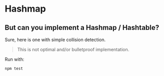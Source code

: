 # Hashmap

## But can you implement a Hashmap / Hashtable?

Sure, here is one with simple collision detection.

> This is not optimal and/or bulletproof implementation.

Run with:
```bash
npm test
```